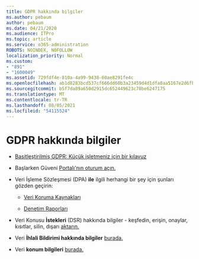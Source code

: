 ```yaml
---
title: GDPR hakkında bilgiler
ms.author: pebaum
author: pebaum
ms.date: 04/21/2020
ms.audience: ITPro
ms.topic: article
ms.service: o365-administration
ROBOTS: NOINDEX, NOFOLLOW
localization_priority: Normal
ms.custom:
- "891"
- "1600049"
ms.assetid: 729fdf4e-810a-4a99-9438-60ae8291fe4c
ms.openlocfilehash: ab1d8283bcd537cf666dd60b3a23459d4d1dfa8aa5167e2d6fb2a9b779b4b3e1
ms.sourcegitcommit: b5f7da89a650d2915dc652449623c78be6247175
ms.translationtype: MT
ms.contentlocale: tr-TR
ms.lasthandoff: 08/05/2021
ms.locfileid: "54115524"
---
```

# <a name="information-about-gdpr"></a>GDPR hakkında bilgiler

- [Basitleştirilmiş GDPR: Küçük işletmeniz için bir kılavuz](/microsoft-365/admin/security-and-compliance/gdpr-compliance)

- Başlarken Güveni [Portalı'nın oturum açın.](https://servicetrust.microsoft.com/ViewPage/GDPRGetStarted)

- Veri İşleme Sözleşmesi (DPA) **ile** ilgili herhangi bir şey için şunları gözden geçirin:

  - [Veri Koruma Kaynakları](https://servicetrust.microsoft.com/ViewPage/TrustDocuments)

  - [Denetim Raporları](https://servicetrust.microsoft.com/ViewPage/MSComplianceGuide)

- Veri Konusu **İstekleri** (DSR) hakkında bilgiler - keşfedin, erişin, onaylar, kısıtlar, silin, dışarı [aktarın.](/microsoft-365/compliance/gdpr-dsr-office365)

- Veri **İhlali Bildirimi hakkında bilgiler** [burada.](https://servicetrust.microsoft.com/ViewPage/GDPRBreach)

- Veri **konum bilgileri** [burada.](https://products.office.com/where-is-your-data-located?ms.officeurl=datamaps&amp;geo=All#All)
